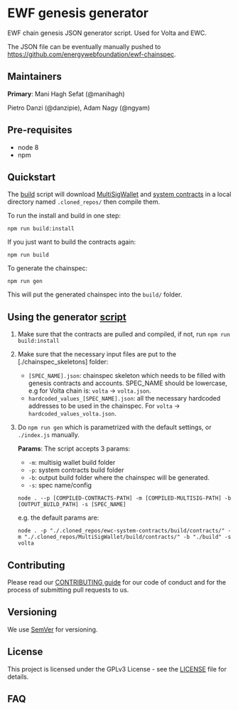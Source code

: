 # EWF genesis generator
EWF chain genesis JSON generator script. Used for Volta and EWC.

The JSON file can be eventually manually pushed to https://github.com/energywebfoundation/ewf-chainspec.

## Maintainers
**Primary**: Mani Hagh Sefat (@manihagh)

Pietro Danzi (@danzipie), Adam Nagy (@ngyam)

## Pre-requisites
- node 8
- npm

## Quickstart
The [build](./build.sh) script will download [MultiSigWallet](https://github.com/gnosis/MultiSigWallet) and [system contracts](https://github.com/energywebfoundation/ewc-system-contracts) in a local directory named `.cloned_repos/` then compile them.

To run the install and build in one step:
```
npm run build:install
```
If you just want to build the contracts again:
```
npm run build
```
To generate the chainspec:
```
npm run gen
```
This will put the generated chainspec into the `build/` folder.

## Using the generator [script](./index.js)

 1. Make sure that the contracts are pulled and compiled, if not, run ```npm run build:install```
 2. Make sure that the necessary input files are put to the [./chainspec_skeletons] folder:
    - `[SPEC_NAME].json`: chainspec skeleton which needs to be filled with genesis contracts and accounts. SPEC_NAME should be lowercase, e.g for Volta chain is: `volta` -> `volta.json`.
    - `hardcoded_values_[SPEC_NAME].json`: all the necessary hardcoded addresses to be used in the chainspec. For `volta` -> `hardcoded_values_volta.json`.
 3. Do ```npm run gen``` which is parametrized with the default settings, or ```./index.js``` manually.

    **Params**: The script accepts 3 params:
     - `-m`: multisig wallet build folder
     - `-p`: system contracts build folder
     - `-b`: output build folder where the chainspec will be generated.
     - `-s`: spec name/config

    ```
    node . --p [COMPILED-CONTRACTS-PATH] -m [COMPILED-MULTISIG-PATH] -b [OUTPUT_BUILD_PATH] -s [SPEC_NAME]
    ```
    e.g. the default params are:
    ```
    node . -p "./.cloned_repos/ewc-system-contracts/build/contracts/" -m "./.cloned_repos/MultiSigWallet/build/contracts/" -b "./build" -s volta
    ```


## Contributing

Please read our [CONTRIBUTING guide](./CONTRIBUTING.md) for our code of conduct and for the process of submitting pull requests to us.

## Versioning

We use [SemVer](http://semver.org/) for versioning. 

## License

This project is licensed under the GPLv3 License - see the [LICENSE](./LICENSE) file for details.

## FAQ
